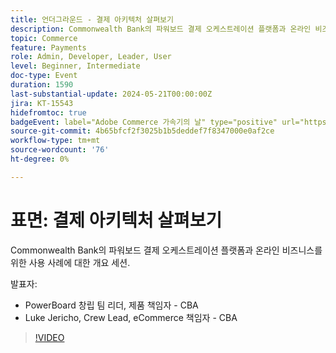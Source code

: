 ```yaml
---
title: 언더그라운드 - 결제 아키텍처 살펴보기
description: Commonwealth Bank의 파워보드 결제 오케스트레이션 플랫폼과 온라인 비즈니스를 위한 사용 사례에 대한 개요 세션.
topic: Commerce
feature: Payments
role: Admin, Developer, Leader, User
level: Beginner, Intermediate
doc-type: Event
duration: 1590
last-substantial-update: 2024-05-21T00:00:00Z
jira: KT-15543
hidefromtoc: true
badgeEvent: label="Adobe Commerce 가속기의 날" type="positive" url="https://experienceleague.adobe.com/en/docs/events/apac-commerce-recordings/2024/accelerator-day/overview.html"
source-git-commit: 4b65bfcf2f3025b1b5deddef7f8347000e0af2ce
workflow-type: tm+mt
source-wordcount: '76'
ht-degree: 0%

---
```



# 표면: 결제 아키텍처 살펴보기

Commonwealth Bank의 파워보드 결제 오케스트레이션 플랫폼과 온라인 비즈니스를 위한 사용 사례에 대한 개요 세션.

발표자:

+ PowerBoard 창립 팀 리더, 제품 책임자 - CBA
+ Luke Jericho, Crew Lead, eCommerce 책임자 - CBA

>[!VIDEO](https://video.tv.adobe.com/v/3429270/?learn=on)
